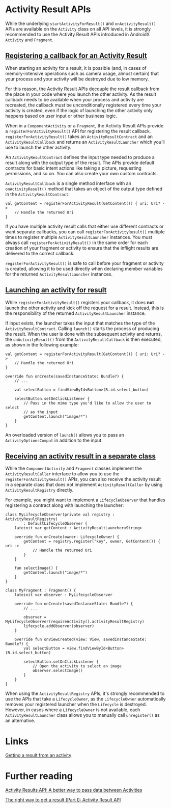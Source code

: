 # Activity Result APIs
While the underlying `startActivityForResult()` and `onActivityResult()` APIs are available on the `Activity` class on all API levels, it is strongly recommended to use the Activity Result APIs introduced in AndroidX `Activity` and `Fragment`.

## [Registering a callback for an Activity Result](https://developer.android.com/training/basics/intents/result#register)
When starting an activity for a result, it is possible (and, in cases of memory-intensive operations such as camera usage, almost certain) that your process and your activity will be destroyed due to low memory.

For this reason, the Activity Result APIs decouple the result callback from the place in your code where you launch the other activity. As the result callback needs to be available when your process and activity are recreated, the callback must be unconditionally registered every time your activity is created, even if the logic of launching the other activity only happens based on user input or other business logic.

When in a `ComponentActivity` or a `Fragment`, the Activity Result APIs provide a `registerForActivityResult()` API for registering the result callback. `registerForActivityResult()` takes an `ActivityResultContract` and an `ActivityResultCallback` and returns an `ActivityResultLauncher` which you’ll use to launch the other activity.

An `ActivityResultContract` defines the input type needed to produce a result along with the output type of the result. The APIs provide default contracts for basic intent actions like taking a picture, requesting permissions, and so on. You can also create your own custom contracts.

`ActivityResultCallback` is a single method interface with an `onActivityResult()` method that takes an object of the output type defined in the `ActivityResultContract`:

```
val getContent = registerForActivityResult(GetContent()) { uri: Uri? ->
    // Handle the returned Uri
}
```

If you have multiple activity result calls that either use different contracts or want separate callbacks, you can call `registerForActivityResult()` multiple times to register multiple `ActivityResultLauncher` instances. You must always call `registerForActivityResult()` in the same order for each creation of your fragment or activity to ensure that the inflight results are delivered to the correct callback.

`registerForActivityResult()` is safe to call before your fragment or activity is created, allowing it to be used directly when declaring member variables for the returned `ActivityResultLauncher` instances.

## [Launching an activity for result](https://developer.android.com/training/basics/intents/result#launch)
While `registerForActivityResult()` registers your callback, it does **not** launch the other activity and kick off the request for a result. Instead, this is the responsibility of the returned `ActivityResultLauncher` instance.

If input exists, the launcher takes the input that matches the type of the `ActivityResultContract`. Calling `launch()` starts the process of producing the result. When the user is done with the subsequent activity and returns, the `onActivityResult()` from the `ActivityResultCallback` is then executed, as shown in the following example:

```
val getContent = registerForActivityResult(GetContent()) { uri: Uri? ->
    // Handle the returned Uri
}

override fun onCreate(savedInstanceState: Bundle?) {
    // ...

    val selectButton = findViewById<Button>(R.id.select_button)

    selectButton.setOnClickListener {
        // Pass in the mime type you'd like to allow the user to select
        // as the input
        getContent.launch("image/*")
    }
}
```

An overloaded version of `launch()` allows you to pass an `ActivityOptionsCompat` in addition to the input.

## [Receiving an activity result in a separate class](https://developer.android.com/training/basics/intents/result#separate)
While the `ComponentActivity` and `Fragment` classes implement the `ActivityResultCaller` interface to allow you to use the `registerForActivityResult()` APIs, you can also receive the activity result in a separate class that does not implement `ActivityResultCaller` by using `ActivityResultRegistry` directly.

For example, you might want to implement a `LifecycleObserver` that handles registering a contract along with launching the launcher:
```
class MyLifecycleObserver(private val registry : ActivityResultRegistry)
        : DefaultLifecycleObserver {
    lateinit var getContent : ActivityResultLauncher<String>

    override fun onCreate(owner: LifecycleOwner) {
        getContent = registry.register("key", owner, GetContent()) { uri ->
            // Handle the returned Uri
        }
    }

    fun selectImage() {
        getContent.launch("image/*")
    }
}

class MyFragment : Fragment() {
    lateinit var observer : MyLifecycleObserver

    override fun onCreate(savedInstanceState: Bundle?) {
        // ...

        observer = MyLifecycleObserver(requireActivity().activityResultRegistry)
        lifecycle.addObserver(observer)
    }

    override fun onViewCreated(view: View, savedInstanceState: Bundle?) {
        val selectButton = view.findViewById<Button>(R.id.select_button)

        selectButton.setOnClickListener {
            // Open the activity to select an image
            observer.selectImage()
        }
    }
}
```

When using the `ActivityResultRegistry` APIs, it's strongly recommended to use the APIs that take a `LifecycleOwner`, as the `LifecycleOwner` automatically removes your registered launcher when the `Lifecycle` is destroyed. However, in cases where a `LifecycleOwner` is not available, each `ActivityResultLauncher` class allows you to manually call `unregister()` as an alternative.

# Links
[Getting a result from an activity](https://developer.android.com/training/basics/intents/result)

# Further reading
[Activity Results API: A better way to pass data between Activities](https://proandroiddev.com/is-onactivityresult-deprecated-in-activity-results-api-lets-deep-dive-into-it-302d5cf6edd)

[The right way to get a result (Part I): Activity Result API](https://medium.com/e-legion/the-right-way-to-get-a-result-part-i-activity-result-api-6efbcaa5600d)
